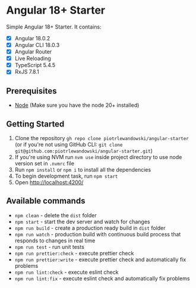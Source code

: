 # Angular 18+ Starter

Simple Angular 18+ Starter. It contains:

- [x] Angular 18.0.2
- [x] Angular CLI 18.0.3
- [x] Angular Router
- [x] Live Reloading
- [x] TypeScript 5.4.5
- [x] RxJS 7.8.1

## Prerequisites

- [Node](https://nodejs.org/) (Make sure you have the node 20+ installed)

## Getting Started

1. Clone the repository `gh repo clone piotrlewandowski/angular-starter` (or if you're not using GitHub CLI: `git clone git@github.com:piotrlewandowski/angular-starter.git`)
2. If you're using NVM run `nvm use` inside project directory to use node version set in `.nvmrc` file
3. Run `npm install` or `npm i` to install all the dependencies
4. To begin development task, run `npm start`
5. Open [http://localhost:4200/](http://localhost:4200/)

## Available commands

- `npm clean` - delete the `dist` folder
- `npm start` - start the dev server and watch for changes
- `npm run build` - create a production ready build in `dist` folder
- `npm run watch` - production build with continuous build process that responds to changes in real time
- `npm run test` - run unit tests
- `npm run prettier:check` - execute prettier check
- `npm run prettier:write` - execute prettier check and automatically fix problems
- `npm run lint:check` - execute eslint check
- `npm run lint:fix` - execute eslint check and automatically fix problems
#